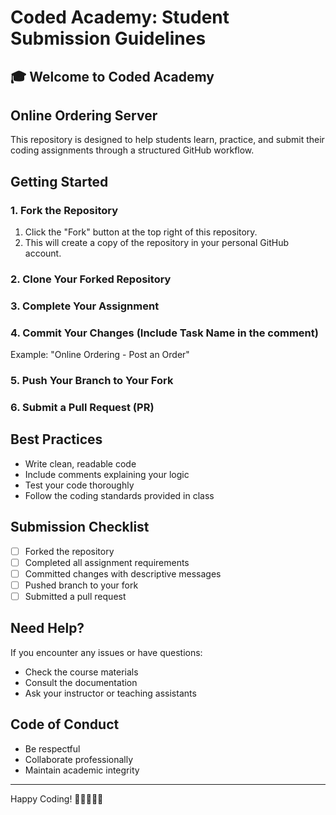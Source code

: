 # Coded Academy: Student Submission Guidelines

## 🎓 Welcome to Coded Academy

## Online Ordering Server

This repository is designed to help students learn, practice, and submit their coding assignments through a structured GitHub workflow.

## Getting Started

### 1. Fork the Repository

1. Click the "Fork" button at the top right of this repository.
2. This will create a copy of the repository in your personal GitHub account.

### 2. Clone Your Forked Repository

### 3. Complete Your Assignment

### 4. Commit Your Changes (Include Task Name in the comment)

Example: "Online Ordering - Post an Order"

### 5. Push Your Branch to Your Fork


### 6. Submit a Pull Request (PR)


## Best Practices

- Write clean, readable code
- Include comments explaining your logic
- Test your code thoroughly
- Follow the coding standards provided in class



## Submission Checklist

- [ ] Forked the repository
- [ ] Completed all assignment requirements
- [ ] Committed changes with descriptive messages
- [ ] Pushed branch to your fork
- [ ] Submitted a pull request

## Need Help?

If you encounter any issues or have questions:
- Check the course materials
- Consult the documentation
- Ask your instructor or teaching assistants

## Code of Conduct

- Be respectful
- Collaborate professionally
- Maintain academic integrity

---

Happy Coding! 🚀👩‍💻👨‍💻
